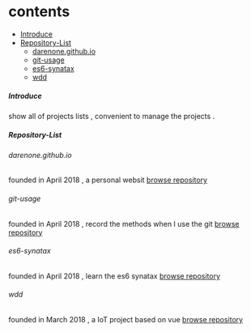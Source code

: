 contents
===============
* [Introduce](#introduce)
* [Repository-List](#item)
	* [darenone.github.io](#item1.1)
	* [git-usage](#item1.2)
	* [es6-synatax](#item1.3)
	* [wdd](#item1.4)

<h5 id="introduce">Introduce</h5>
<p>show all of projects lists , convenient to manage the projects .</p>

<h5 id="item">Repository-List</h5>
<h6 id="item1.1">darenone.github.io</h6>
<p>founded in April 2018 , a personal websit <a href="https://github.com/darenone/darenone.github.io">browse repository</a></p>
<h6 id="item1.2">git-usage</h6>
<p>founded in April 2018 , record the methods when I use the git <a href="https://github.com/darenone/git-usage">browse repository</a></p>
<h6 id="item1.3">es6-synatax</h6>
<p>founded in April 2018 , learn the es6 synatax <a href="https://github.com/darenone/es6-syntax">browse repository</a></p>
<h6 id="item1.4">wdd</h6>
<p>founded in March 2018 , a IoT project based on vue <a href="https://github.com/darenone/wdd">browse repository</a></p>